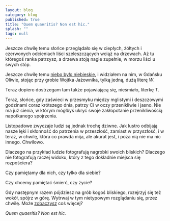 ```yaml
---
layout: blog
category: blog
published: true
title: "Quem quaeritis? Non est hic."
splash: ""
tags: null
---
```



Jeszcze chwilę temu słońce przeglądało się w ciepłych, żółtych i czerwonych odcieniach liści szeleszczących wciąż na drzewach. Aż tu któregoś ranka patrzysz, a drzewa stoją nagie zupełnie, w morzu liści u swych stóp.

Jeszcze chwilę temu [niebo było niebieskie](http://mem.tkm.cc/blog/2015/09/05/literka-na-niebie-niebieskim/ "Literka na niebie niebieskim"), i widziałem na nim, w Gdańsku Oliwie, stojąc przy grobie Wojtka Jażownika, tylką jedną, dużą literę _W_.

Teraz dopiero dostrzegam tam także pojawiającą się, nieśmiało, literkę _T_.

Teraz, słońce, gdy zaświeci w przesmyku między mglistymi i deszczowymi godzinami coraz krótszego dnia, patrzy Ci w oczy przenikliwie i jasno. Nie ma już cienia, w którym mógłbyś ukryć swoje zakłopotanie przenikliwością napotkanego spojrzenia.

Listopadowe zwyczaje ludzi są jednak trochę dziwne. Jak lustro odbijają nasze lęki i skłonność do patrzenia w przeszłość, zamiast w przyszłość, i w teraz, w chwilę, która co prawda mija, ale akurat jest, i poza nią nie ma nic innego. Chwilowo.

Dlaczego na przykład ludzie fotografują nagrobki swoich bliskich? Dlaczego nie fotografują raczej widoku, który z tego dokładnie miejsca się rozpościera?

Czy pamiętamy dla nich, czy tylko dla siebie?

Czy chcemy pamiętać śmierć, czy życie?

Gdy następnym razem pójdziesz na grób kogoś bliskiego, rozejrzyj się też wokół, spójrz w górę. Wytrwaj w tym nietypowym rozglądaniu się, przez chwilę. Może [zobaczysz](http://mem.tkm.cc/blog/2015/09/05/literka-na-niebie-niebieskim/ "Literka na niebie niebieskim") coś więcej?

_Quem quaeritis? Non est hic._
